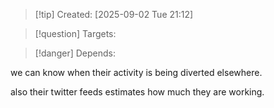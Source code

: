 
>[!tip] Created: [2025-09-02 Tue 21:12]

>[!question] Targets: 

>[!danger] Depends: 

we can know when their activity is being diverted elsewhere.

also their twitter feeds estimates how much they are working.